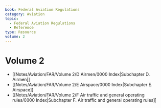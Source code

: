 ```yaml
---
book: Federal Aviation Regulations
category: Aviation
topic:
  - Federal Aviation Regulations
  - Reference
type: Resource
volume: 2
---
```

# Volume 2

- [[Notes/Aviation/FAR/Volume 2/D Airmen/0000 Index|Subchapter D. Airmen]]
- [[Notes/Aviation/FAR/Volume 2/E Airspace/0000 Index|Subchapter E. Airspace]]
- [[Notes/Aviation/FAR/Volume 2/F Air traffic and general operating rules/0000 Index|Subchapter F. Air traffic and general operating rules]]